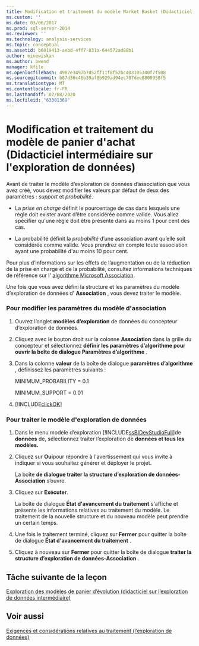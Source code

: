 ```yaml
---
title: Modification et traitement du modèle Market Basket (Didacticiel intermédiaire sur l’exploration de données) | Microsoft Docs
ms.custom: ''
ms.date: 03/06/2017
ms.prod: sql-server-2014
ms.reviewer: ''
ms.technology: analysis-services
ms.topic: conceptual
ms.assetid: b6019413-aebd-4ff7-831a-644572ad88b1
author: minewiskan
ms.author: owend
manager: kfile
ms.openlocfilehash: 4987e3497b7d52ff11f8f52bc403105340f7f508
ms.sourcegitcommit: b87d36c46b39af8b929ad94ec707dee8800950f5
ms.translationtype: MT
ms.contentlocale: fr-FR
ms.lasthandoff: 02/08/2020
ms.locfileid: "63301369"
---
```

# <a name="modifying-and-processing-the-market-basket-model-intermediate-data-mining-tutorial"></a>Modification et traitement du modèle de panier d'achat (Didacticiel intermédiaire sur l'exploration de données)
  Avant de traiter le modèle d’exploration de données d’association que vous avez créé, vous devez modifier les valeurs par défaut de deux des paramètres : *support* et *probabilité*.  
  
-   La *prise en charge* définit le pourcentage de cas dans lesquels une règle doit exister avant d’être considérée comme valide. Vous allez spécifier qu'une règle doit être présente dans au moins 1 pour cent des cas.  
  
-   La probabilité définit la *probabilité* d’une association avant qu’elle soit considérée comme valide. Vous prendrez en compte toute association ayant une probabilité d'au moins 10 pour cent.  
  
 Pour plus d’informations sur les effets de l’augmentation ou de la réduction de la prise en charge et de la probabilité, consultez informations techniques de référence sur l' [algorithme Microsoft Association](../../2014/analysis-services/data-mining/microsoft-association-algorithm-technical-reference.md).  
  
 Une fois que vous avez défini la structure et les paramètres du modèle d’exploration de données d' **Association** , vous devez traiter le modèle.  
  
### <a name="to-adjust-the-parameters-of-the-association-model"></a>Pour modifier les paramètres du modèle d'association  
  
1.  Ouvrez l’onglet **modèles d’exploration** de données du concepteur d’exploration de données.  
  
2.  Cliquez avec le bouton droit sur la colonne **Association** dans la grille du concepteur et sélectionnez **définir les paramètres d’algorithme pour ouvrir la boîte de dialogue Paramètres d’algorithme** .  
  
3.  Dans la colonne **valeur** de la boîte de dialogue **paramètres d’algorithme** , définissez les paramètres suivants :  
  
     MINIMUM_PROBABILITY = 0.1  
  
     MINIMUM_SUPPORT = 0.01  
  
4.  [!INCLUDE[clickOK](../includes/clickok-md.md)]  
  
### <a name="to-process-the-mining-model"></a>Pour traiter le modèle d'exploration de données  
  
1.  Dans le menu modèle d’exploration [!INCLUDE[ssBIDevStudioFull](../includes/ssbidevstudiofull-md.md)]de **données** de, sélectionnez traiter l’exploration de **données et tous les modèles.**  
  
2.  Cliquez sur **Oui**pour répondre à l'avertissement qui vous invite à indiquer si vous souhaitez générer et déployer le projet.  
  
     La boîte **de dialogue traiter la structure d’exploration de données-Association** s’ouvre.  
  
3.  Cliquez sur **Exécuter**.  
  
     La boîte de dialogue **État d'avancement du traitement** s'affiche et présente les informations relatives au traitement du modèle. Le traitement de la nouvelle structure et du nouveau modèle peut prendre un certain temps.  
  
4.  Une fois le traitement terminé, cliquez sur **Fermer** pour quitter la boîte de dialogue **État d'avancement du traitement** .  
  
5.  Cliquez à nouveau sur **Fermer** pour quitter la boîte de dialogue **traiter la structure d’exploration de données-Association** .  
  
## <a name="next-task-in-lesson"></a>Tâche suivante de la leçon  
 [Exploration des modèles de panier d’évolution &#40;didacticiel sur l’exploration de données intermédiaire&#41;](../../2014/tutorials/exploring-the-market-basket-models-intermediate-data-mining-tutorial.md)  
  
## <a name="see-also"></a>Voir aussi  
 [Exigences et considérations relatives au traitement &#40;l’exploration de données&#41;](../../2014/analysis-services/data-mining/processing-requirements-and-considerations-data-mining.md)  
  
  
